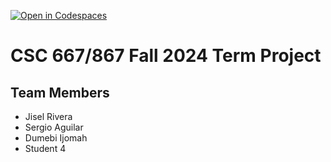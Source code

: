[![Open in Codespaces](https://classroom.github.com/assets/launch-codespace-2972f46106e565e64193e422d61a12cf1da4916b45550586e14ef0a7c637dd04.svg)](https://classroom.github.com/open-in-codespaces?assignment_repo_id=16513765)
# CSC 667/867 Fall 2024 Term Project

## Team Members

- Jisel Rivera
- Sergio Aguilar 
- Dumebi Ijomah
- Student 4
